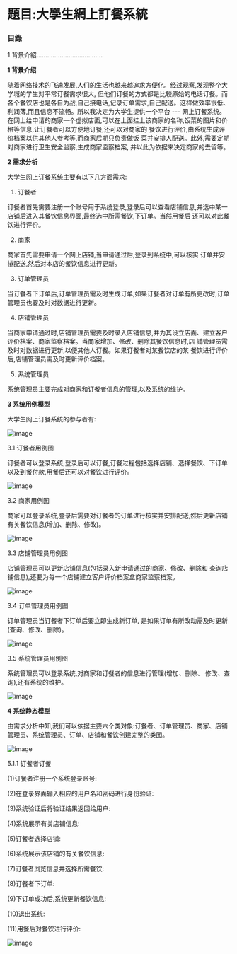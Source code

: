 # 題目:大學生網上訂餐系統

### 目錄

1.背景介紹.....................................

**1 背景介绍**

  随着网络技术的飞速发展,人们的生活也越来越追求方便化。经过观察,发现整个大学城的学生对平常订餐需求很大, 但他们订餐的方式都是比较原始的电话订餐。而各个餐饮店也是各自为战,自己接电话,记录订单需求,自己配送。这样做效率很低、利润薄,而且信息不流畅。所以我决定为大学生提供一个平台 --- 网上订餐系统。在网上给申请的商家一个虚拟店面,可以在上面挂上该商家的名称,饭菜的图片和价格等信息,让订餐者可以方便地订餐,还可以对商家的 餐饮进行评价,由系统生成评价档案以供其他人参考等,而商家后期只负责做饭 菜并安排人配送。此外,需要定期对商家进行卫生安全监察,生成商家监察档案, 并以此为依据来决定商家的去留等。 
  
**2 需求分析**

大学生网上订餐系统主要有以下几方面需求: 

1) 订餐者 

订餐者首先需要注册一个账号用于系统登录,登录后可以查看店铺信息,并选中某一店铺后进入其餐饮信息界面,最终选中所需餐饮,下订单。当然用餐后 还可以对此餐饮进行评价。

2) 商家

  商家首先需要申请一个网上店铺,当申请通过后,登录到系统中,可以核实 订单并安排配送,然后对本店的餐饮信息进行更新。
  
3) 订单管理员

  当订餐者下订单后,订单管理员需及时生成订单,如果订餐者对订单有所更改时,订单管理员也要及时对数据进行更新。
  
4) 店铺管理员

  当商家申请通过时,店铺管理员需要及时录入店铺信息,并为其设立店面、建立客户评价档案、商家监察档案。当商家增加、修改、删除其餐饮信息时,店 铺管理员需及时对数据进行更新,以便其他人订餐。如果订餐者对某餐饮店的某 餐饮进行评价后,店铺管理员需及时更新评价档案。 
  
5) 系统管理员

  系统管理员主要完成对商家和订餐者信息的管理,以及系统的维护。

**3 系统用例模型** 

大学生网上订餐系统的参与者有:

![image]()

3.1 订餐者用例图 

  订餐者可以登录系统,登录后可以订餐,订餐过程包括选择店铺、选择餐饮、下订单以及到餐付款,用餐后还可以对餐饮进行评价。

![image]()

3.2 商家用例图 
  
  商家可以登录系统,登录后需要对订餐者的订单进行核实并安排配送,然后更新店铺有关餐饮信息(增加、删除、修改)。

![image]()

3.3 店铺管理员用例图 

 店铺管理员可以更新店铺信息(包括录入新申请通过的商家、修改、删除和 查询店铺信息),还要为每一个店铺建立客户评价档案盒商家监察档案。

 ![image]()

 3.4 订单管理员用例图 
 
   订单管理员当订餐者下订单后要立即生成新订单, 是如果订单有所改动需及时更新(查询、修改、删除)。

 ![image]()

 3.5 系统管理员用例图 
 
  系统管理员可以登录系统,对商家和订餐者的信息进行管理(增加、删除、 修改、查询),还有系统的维护。

  ![image]()

 **4 系统静态模型**  
 
  由需求分析中知,我们可以依据主要六个类对象:订餐者、订单管理员、商家、店铺管理员、系统管理员、订单、店铺和餐饮创建完整的类图。

  ![image]()

  5.1.1 订餐者订餐 
  
  (1)订餐者注册一个系统登录账号:
  
  (2)在登录界面输入相应的用户名和密码进行身份验证:

  (3)系统验证后将验证结果返回给用户:
  
  (4)系统展示有关店铺信息:

  (5)订餐者选择店铺:

  (6)系统展示该店铺的有关餐饮信息:

  (7)订餐者浏览信息并选择所需餐饮:
  
  (8)订餐者下订单:
  
  (9)下订单成功后,系统更新餐饮信息:
  
  (10)退出系统:

  (11)用餐后对餐饮进行评价:

  ![image]()
